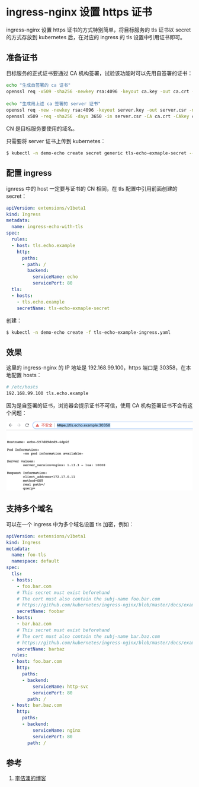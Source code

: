 <!-- toc -->
# ingress-nginx 设置 https 证书

ingress-nginx 设置 https 证书的方式特别简单，将目标服务的 tls 证书以 secret 的方式存放到 kubernetes  后，在对应的 ingress 的 tls 设置中引用证书即可。

## 准备证书

目标服务的正式证书要通过 CA 机构签署，试验该功能时可以先用自签署的证书：

```sh
echo "生成自签署的 ca 证书"
openssl req -x509 -sha256 -newkey rsa:4096 -keyout ca.key -out ca.crt -days 3560 -nodes -subj '/CN=My Cert Authority'

echo "生成用上述 ca 签署的 server 证书"
openssl req -new -newkey rsa:4096 -keyout server.key -out server.csr -nodes -subj '/CN=tls.echo.example'
openssl x509 -req -sha256 -days 3650 -in server.csr -CA ca.crt -CAkey ca.key -set_serial 01 -out server.crt
```

CN 是目标服务要使用的域名。

只需要将 server 证书上传到 kubernetes：

```sh
$ kubectl -n demo-echo create secret generic tls-echo-exmaple-secret --from-file=tls.crt=server.crt --from-file=tls.key=server.key
```

## 配置 ingress

ignress 中的 host 一定要与证书的 CN 相同，在 tls 配置中引用前面创建的 secret：

```yaml
apiVersion: extensions/v1beta1
kind: Ingress
metadata:
  name: ingress-echo-with-tls
spec:
  rules:
  - host: tls.echo.example
    http:
      paths:
      - path: /
        backend:
          serviceName: echo
          servicePort: 80
  tls:
  - hosts:
    - tls.echo.example
    secretName: tls-echo-exmaple-secret
```

创建：

```sh
$ kubectl -n demo-echo create -f tls-echo-example-ingress.yaml
```

## 效果

这里的 ingress-nginx 的 IP 地址是 192.168.99.100，https 端口是 30358，在本地配置 hosts：

```sh
# /etc/hosts
192.168.99.100 tls.echo.example
```

因为是自签署的证书，浏览器会提示证书不可信，使用 CA 机构签署证书不会有这个问题：

![访问用tls加密的 ingress-nginx 服务](../../img/ingress-nginx/tls-1.png)

## 支持多个域名

可以在一个 ingress 中为多个域名设置 tls 加密，例如：

```yaml
apiVersion: extensions/v1beta1
kind: Ingress
metadata:
  name: foo-tls
  namespace: default
spec:
  tls:
  - hosts:
    - foo.bar.com
    # This secret must exist beforehand
    # The cert must also contain the subj-name foo.bar.com
    # https://github.com/kubernetes/ingress-nginx/blob/master/docs/examples/PREREQUISITES.md#tls-certificates
    secretName: foobar
  - hosts:
    - bar.baz.com
    # This secret must exist beforehand
    # The cert must also contain the subj-name bar.baz.com
    # https://github.com/kubernetes/ingress-nginx/blob/master/docs/examples/PREREQUISITES.md#tls-certificates
    secretName: barbaz
  rules:
  - host: foo.bar.com
    http:
      paths:
      - backend:
          serviceName: http-svc
          servicePort: 80
        path: /
  - host: bar.baz.com
    http:
      paths:
      - backend:
          serviceName: nginx
          servicePort: 80
        path: /
```

## 参考

1. [李佶澳的博客][1]

[1]: https://www.lijiaocn.com "李佶澳的博客"
[2]: https://kubernetes.github.io/ingress-nginx/user-guide/tls/ ""
